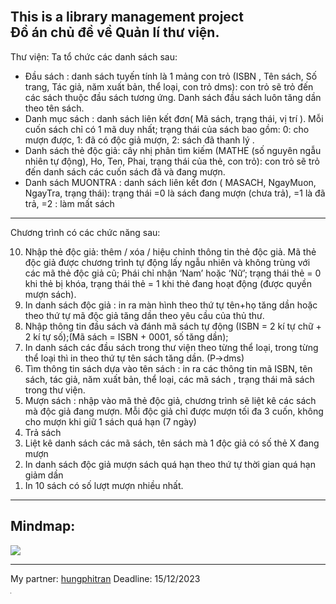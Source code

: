 <br> This is a library management project
<br> Đồ án chủ đề về Quản lí thư viện.
----------------------------------------------------------------------------------------------------------------------------------------------------------------------------------------------------------
Thư viện: Ta tổ chức các danh sách sau: 
- Đầu sách : danh sách tuyến tính là 1 mảng con trỏ (ISBN , Tên sách, Số trang, Tác giả, năm xuất bản, thể loại, con trỏ dms): con trỏ sẽ trỏ đến các sách thuộc đầu sách tương ứng. Danh sách đầu sách luôn tăng dần theo tên sách.
- Danh mục sách : danh sách liên kết đơn( Mã sách,  trạng thái, vị trí   ). Mỗi cuốn sách chỉ có 1 mã duy nhất; trạng thái của sách bao gồm: 0: cho mượn được, 1: đã có độc giả mượn, 2: sách đã thanh lý . 
- Danh sách thẻ độc giả: cây nhị phân tìm kiếm (MATHE (số nguyên ngẫu nhiên tự động), Ho, Ten,  Phai, trạng thái của thẻ, con trỏ): con trỏ sẽ trỏ đến danh sách các cuốn sách đã và đang mượn.
- Danh sách MUONTRA : danh sách liên kết đơn ( MASACH,  NgayMuon, NgayTra, trạng thái): trạng thái =0 là sách đang mượn (chưa trả), =1 là đã trả, =2 : làm mất sách 
<hr  width="100%" align="center" />
Chương trình có các chức năng sau: 
<ol reversed>
  <li> Nhập thẻ độc giả: thêm / xóa / hiệu chỉnh thông tin thẻ độc giả. Mã thẻ độc giả được chương trình tự động lấy ngẫu nhiên và không trùng với các mã thẻ độc giả cũ; Phái chỉ nhận ‘Nam’ hoặc ‘Nữ’; trạng thái thẻ = 0 khi thẻ bị khóa, trạng thái thẻ = 1 khi thẻ  đang hoạt động (được quyền mượn sách). </li> 
  <li>  In danh sách độc giả : in ra màn hình theo thứ tự tên+họ tăng dần hoặc theo thứ tự mã độc giả tăng dần theo yêu cầu của thủ thư.</li>
  <li>  Nhập thông tin đầu sách và đánh mã sách tự động (ISBN = 2 kí tự chữ + 2 kí tự số);(Mã sách = ISBN + 0001, số tăng dần);</li>
  <li>  In danh sách các đầu sách trong thư viện theo từng thể loại, trong từng thể loại thì in theo thứ tự tên sách tăng dần. (P->dms)</li>
  <li>  Tìm thông tin sách dựa vào tên sách : in ra các thông tin mã ISBN, tên sách, tác giả, năm xuất bản, thể loại, các mã sách , trạng thái mã sách trong thư viện.</li>
  <li>  Mượn sách : nhập vào mã thẻ độc giả, chương trình sẽ liệt kê các sách mà độc giả đang mượn. Mỗi độc giả chỉ được mượn tối đa 3 cuốn, không cho mượn khi giữ 1 sách quá hạn (7 ngày)</li>
  <li>  Trả sách </li>
  <li>  Liệt kê danh sách các mã sách, tên sách mà 1 độc giả có số thẻ X đang mượn</li>
  <li>  In danh sách độc giả mượn sách quá hạn theo thứ tự thời gian quá hạn giảm dần</li>
  <li>  In 10 sách có số lượt mượn nhiều nhất.</li>
</ol>
<hr  width="100%" align="center" />
<h2>Mindmap: </h2>
<img src="Lib.jpg" />
<hr  width="100%" align="center" />
My partner: <a href="https://github.com/hungphitran">hungphitran</a>
Deadline: 15/12/2023
<hr  width="0%" align="center" />
